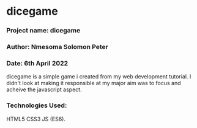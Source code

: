# dicegame
<h3>Project name: dicegame</h3>
<h3>Author: Nmesoma Solomon Peter</h3>
<h3>Date: 6th April 2022</h3>


dicegame is a simple game i created from my web development tutorial. I didn't look at making it responsible at my major aim was to focus and acheive the javascript aspect.

<h3>Technologies Used:</h3> 
HTML5 CSS3 JS (ES6).
